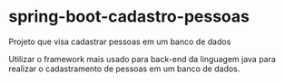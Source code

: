# spring-boot-cadastro-pessoas
Projeto que visa cadastrar pessoas em um banco de dados

Utilizar o framework mais usado para back-end da linguagem java para realizar o cadastramento de pessoas em um banco de dados.
